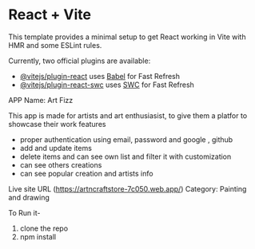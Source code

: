 # React + Vite

This template provides a minimal setup to get React working in Vite with HMR and some ESLint rules.

Currently, two official plugins are available:

- [@vitejs/plugin-react](https://github.com/vitejs/vite-plugin-react/blob/main/packages/plugin-react/README.md) uses [Babel](https://babeljs.io/) for Fast Refresh
- [@vitejs/plugin-react-swc](https://github.com/vitejs/vite-plugin-react-swc) uses [SWC](https://swc.rs/) for Fast Refresh

APP Name: Art Fizz

This app is made for artists and art enthusiasist, to give them a platfor to showcase their work
features
- proper authentication using email, password and google , github
- add and update items
- delete items and can see own list and filter it with customization
- can see others creations
- can see popular creation and artists info

Live site URL (https://artncraftstore-7c050.web.app/)
Category: Painting and drawing

To Run it-
1. clone the repo
2. npm install
